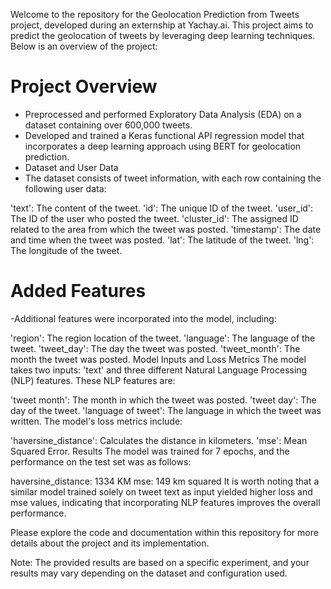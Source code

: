 Welcome to the repository for the Geolocation Prediction from Tweets project, developed during an externship at Yachay.ai. This project aims to predict the geolocation of tweets by leveraging deep learning techniques. Below is an overview of the project:

# Project Overview
- Preprocessed and performed Exploratory Data Analysis (EDA) on a dataset containing over 600,000 tweets.
- Developed and trained a Keras functional API regression model that incorporates a deep learning approach using BERT for geolocation prediction.
- Dataset and User Data
- The dataset consists of tweet information, with each row containing the following user data:

'text': The content of the tweet.
'id': The unique ID of the tweet.
'user_id': The ID of the user who posted the tweet.
'cluster_id': The assigned ID related to the area from which the tweet was posted.
'timestamp': The date and time when the tweet was posted.
'lat': The latitude of the tweet.
'lng': The longitude of the tweet.

# Added Features
-Additional features were incorporated into the model, including:

'region': The region location of the tweet.
'language': The language of the tweet.
'tweet_day': The day the tweet was posted.
'tweet_month': The month the tweet was posted.
Model Inputs and Loss Metrics
The model takes two inputs: 'text' and three different Natural Language Processing (NLP) features. These NLP features are:

'tweet month': The month in which the tweet was posted.
'tweet day': The day of the tweet.
'language of tweet': The language in which the tweet was written.
The model's loss metrics include:

'haversine_distance': Calculates the distance in kilometers.
'mse': Mean Squared Error.
Results
The model was trained for 7 epochs, and the performance on the test set was as follows:

haversine_distance: 1334 KM
mse: 149 km squared
It is worth noting that a similar model trained solely on tweet text as input yielded higher loss and mse values, indicating that incorporating NLP features improves the overall performance.

Please explore the code and documentation within this repository for more details about the project and its implementation.

Note: The provided results are based on a specific experiment, and your results may vary depending on the dataset and configuration used.
